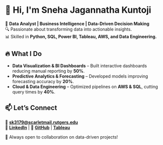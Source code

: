 # 👋 Hi, I'm **Sneha Jagannatha Kuntoji**

🚀 **Data Analyst | Business Intelligence | Data-Driven Decision Making**  
🔍 Passionate about transforming data into actionable insights.  
📊 Skilled in **Python, SQL, Power BI, Tableau, AWS, and Data Engineering.**

## 🔥 What I Do
- **Data Visualization & BI Dashboards** – Built interactive dashboards reducing manual reporting by **50%**.
- **Predictive Analytics & Forecasting** – Developed models improving forecasting accuracy by **20%**.
- **Cloud & Data Engineering** – Optimized pipelines on **AWS & SQL**, cutting query times by **40%**.

## 📫 Let’s Connect
📧 **sk3179@scarletmail.rutgers.edu**  
🔗 [**LinkedIn**](https://linkedin.com/in/snehakj07) | 🐙 [**GitHub**](#) | [**Tableau**](https://public.tableau.com/app/profile/sneha.jagannatha.kuntoji/vizzes) 

🚀 Always open to collaboration on data-driven projects!
